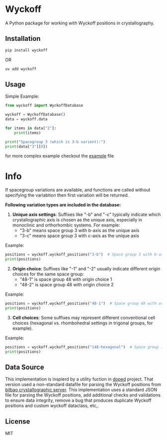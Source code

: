 # Wyckoff

A Python package for working with Wyckoff positions in crystallography.

## Installation

```bash
pip install wyckoff
```
OR
```bash
uv add wyckoff
```

## Usage

Simple Example:

```python
from wyckoff import WyckoffDatabase

wyckoff = WyckoffDatabase()
data = wyckoff.data

for items in data["2"]:
    print(items)

print("Spacegroup 3 (which is 3-b varient):")
print(data["3"][0])
```
for more complex example checkout the [example](https://github.com/anoopkcn/wyckoff/blob/main/examples/example_usage.py) file

# Info

If spacegroup variations are available, and functions are called without specifying the variabtion then first variation will be returned.

**Following variation types are included in the database:**

1. **Unique axis settings**: Suffixes like "-b" and "-c" typically indicate which crystallographic axis is chosen as the unique axis, especially in monoclinic and orthorhombic systems. For example:
   - "3-b" means space group 3 with b-axis as the unique axis
   - "3-c" means space group 3 with c-axis as the unique axis

Example:
```python
positions = wyckoff.wyckoff_positions("3-b")  # Space group 3 with b-axis as the unique axis
print(positions)
```

2. **Origin choice**: Suffixes like "-1" and "-2" usually indicate different origin choices for the same space group:
   - "48-1" is space group 48 with origin choice 1
   - "48-2" is space group 48 with origin choice 2

Example:
```python
positions = wyckoff.wyckoff_positions("48-1")  # Space group 48 with origin choice 1
print(positions)
```
3. **Cell choices**: Some suffixes may represent different conventional cell choices (hexagonal vs. rhombohedral settings in trigonal groups, for example).

Example:
```python
positions = wyckoff.wyckoff_positions("148-hexagonal")  # Space group 148 with hexagonal cell
print(positions)
```

## Data Source

This implementation is inspierd by a utility fuction in [doped](https://github.com/SMTG-Bham/doped/tree/main) project. That version used a non-standard datafile for parsing the Wyckoff positions from [bilbao crystallographic server](https://www.cryst.ehu.es/). This implementation uses a standard JSON file for parsing the Wyckoff positions, add additional checks and validations to ensure data integrity, remove a bug that produces duplicate Wyckoff positions
and custom wyckoff dataclass, etc,.

## License

MIT
